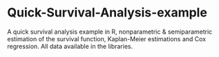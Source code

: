 # Quick-Survival-Analysis-example
A quick survival analysis example in R, nonparametric &amp; semiparametric estimation of the survival function, Kaplan-Meier estimations and Cox regression. All data available in the libraries.
